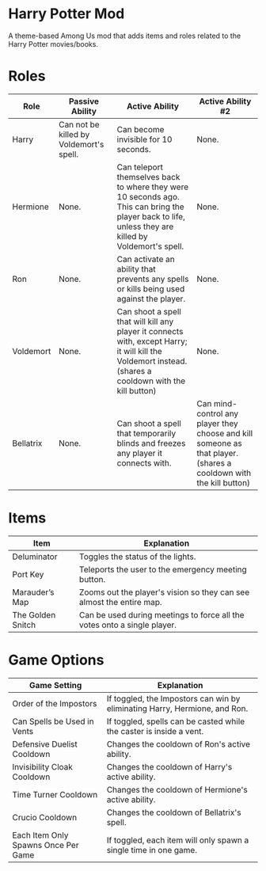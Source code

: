# Harry Potter Mod
A theme-based Among Us mod that adds items and roles related to the Harry Potter movies/books.

# Roles

Role  | Passive Ability  |  Active Ability  |  Active Ability #2
------------- | ------------- | ------------- | -------------
Harry  |  Can not be killed by Voldemort's spell.  |  Can become invisible for 10 seconds.  | None.
Hermione  | None.  |  Can teleport themselves back to where they were 10 seconds ago. This can bring the player back to life, unless they are killed by Voldemort's spell.  |  None.
Ron  |  None.  | Can activate an ability that prevents any spells or kills being used against the player.  |  None.
Voldemort  |  None.  |  Can shoot a spell that will kill any player it connects with, except Harry; it will kill the Voldemort instead. (shares a cooldown with the kill button)  |  None.
Bellatrix  |  None.  |  Can shoot a spell that temporarily blinds and freezes any player it connects with.  |  Can mind-control any player they choose and kill someone as that player. (shares a cooldown with the kill button)

# Items

Item  | Explanation
------------- | -------------
Deluminator  |  Toggles the status of the lights.
Port Key  | Teleports the user to the emergency meeting button.
Marauder’s Map  |  Zooms out the player's vision so they can see almost the entire map.
The Golden Snitch  |  Can be used during meetings to force all the votes onto a single player.

# Game Options

Game Setting  | Explanation
------------- | -------------
Order of the Impostors  | If toggled, the Impostors can win by eliminating Harry, Hermione, and Ron.
Can Spells be Used in Vents  | If toggled, spells can be casted while the caster is inside a vent.
Defensive Duelist Cooldown  |  Changes the cooldown of Ron's active ability.
Invisibility Cloak Cooldown  |  Changes the cooldown of Harry's active ability.
Time Turner Cooldown  |  Changes the cooldown of Hermione's active ability.
Crucio Cooldown  |  Changes the cooldown of Bellatrix's spell.
Each Item Only Spawns Once Per Game  |  If toggled, each item will only spawn a single time in one game.
